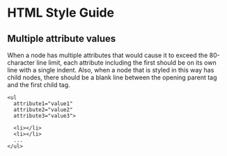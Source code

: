 
# HTML Style Guide

## Multiple attribute values

When a node has multiple attributes that would cause it to exceed the 80-character line limit, each attribute including the first should be on its own line with a single indent. Also, when a node that is styled in this way has child nodes, there should be a blank line between the opening parent tag and the first child tag.

```
<ul
  attribute1="value1"
  attribute2="value2"
  attribute3="value3">

  <li></li>
  <li></li>
  ...
</ul>
```
